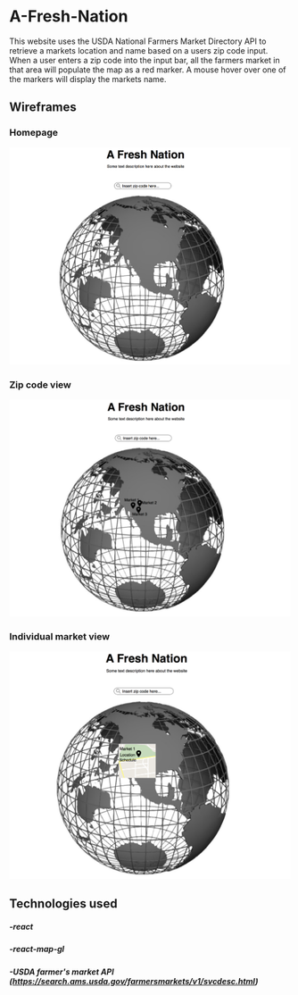 # A-Fresh-Nation

This website uses the USDA National Farmers Market Directory API to retrieve a markets location and name based on a users zip code input. When a user enters a zip code into the input bar, all the farmers market in that area will populate the map as a red marker. A mouse hover over one of the markers will display the markets name.

## Wireframes

### Homepage
![](Wireframes/a-fresh-nation-homepage.png)

### Zip code view
![](Wireframes/a-fresh-nation-all-markets.png)

### Individual market view
![](Wireframes/a-fresh-nation-individual-markets.png)

## Technologies used
##### -react
##### -react-map-gl
##### -USDA farmer's market API (https://search.ams.usda.gov/farmersmarkets/v1/svcdesc.html)


